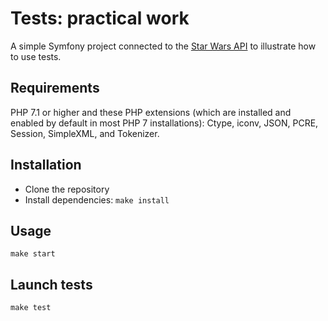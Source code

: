 # Tests: practical work

A simple Symfony project connected to the [Star Wars API](https://swapi.co) to illustrate how to use tests.

## Requirements

PHP 7.1 or higher and these PHP extensions (which are installed and enabled by default in most PHP 7 installations): Ctype, iconv, JSON, PCRE, Session, SimpleXML, and Tokenizer.

## Installation

- Clone the repository
- Install dependencies: `make install`

## Usage

```
make start
```

## Launch tests

```
make test
```
